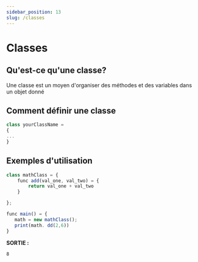 ```yaml
---
sidebar_position: 13
slug: /classes
---
```


# Classes

## Qu'est-ce qu'une classe?
Une classe est un moyen d'organiser des méthodes et des variables dans un objet donné

## Comment définir une classe

```jsx
class yourClassName = 
{
...
}
```

## Exemples d'utilisation

```jsx
class mathClass = {
    func add(val_one, val_two) = {
        return val_one + val_two
    }

};

func main() = {
   math = new mathClass();
   print(math. dd(2,6))
}
```

**SORTIE :**

```
8
```